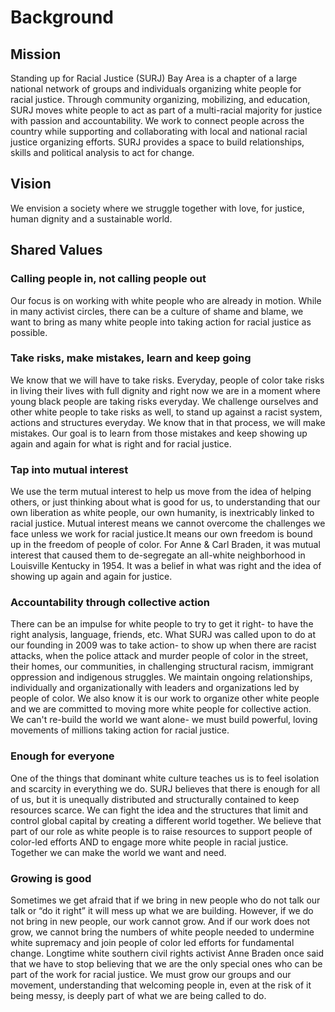 # Background

## Mission
Standing up for Racial Justice (SURJ) Bay Area is a chapter of a large national network of groups and individuals organizing white people for racial justice. Through community organizing, mobilizing, and education, SURJ moves white people to act as part of a multi-racial majority for justice with passion and accountability. We work to connect people across the country while supporting and collaborating with local and national racial justice organizing efforts. SURJ provides a space to build relationships, skills and political analysis to act for change.

## Vision
We envision a society where we struggle together with love, for justice, human dignity and a sustainable world.

## Shared Values

### Calling people in, not calling people out
Our focus is on working with white people who are already in motion. While in many activist circles, there can be a culture of shame and blame, we want to bring as many white people into taking action for racial justice as possible.

### Take risks, make mistakes, learn and keep going
We know that we will have to take risks. Everyday, people of color take risks in living their lives with full dignity and right now we are in a moment where young black people are taking risks everyday. We challenge ourselves and other white people to take risks as well, to stand up against a racist system, actions and structures everyday. We know that in that process, we will make mistakes. Our goal is to learn from those mistakes and keep showing up again and again for what is right and for racial justice.

### Tap into mutual interest
We use the term mutual interest to help us move from the idea of helping others, or just thinking about what is good for us, to understanding that our own liberation as white people, our own humanity, is inextricably linked to racial justice. Mutual interest means we cannot overcome the challenges we face unless we work for racial justice.It means our own freedom is bound up in the freedom of people of color.  For Anne & Carl Braden, it was mutual interest that caused them to de-segregate an all-white neighborhood in Louisville Kentucky in 1954.  It was a belief in what was right and the idea of showing up again and again for justice.

### Accountability through collective action
There can be an impulse for white people to try to get it right- to have the right analysis, language, friends, etc. What SURJ was called upon to do at our founding in 2009 was to take action- to show up when there are racist attacks, when the police attack and murder people of color in the street, their homes, our communities, in challenging structural racism, immigrant oppression and indigenous struggles. We maintain ongoing relationships, individually and organizationally with leaders and organizations led by people of color. We also know it is our work to organize other white people and we are committed to moving more white people for collective action. We can't re-build the world we want alone- we must build powerful, loving movements of millions taking action for racial justice.

### Enough for everyone
One of the things that dominant white culture teaches us is to feel isolation and scarcity in everything we do.  SURJ believes that there is enough for all of us,  but it is unequally distributed and structurally contained to keep resources scarce.  We can fight the idea and the structures that limit and control global capital by creating a different world together.  We believe that part of our role as white people is to raise resources to support people of color-led efforts AND to engage more white people in racial justice.  Together we can make the world we want and need.

### Growing is good
Sometimes we get afraid that if we bring in new people who do not talk our talk or “do it right” it will mess up what we are building.  However, if we do not bring in new people, our work cannot grow.  And if our work does not grow, we cannot bring the numbers of white people needed to undermine white supremacy and join people of color led efforts for fundamental change. Longtime white southern civil rights activist Anne Braden once said that we have to stop believing that we are the only special ones who can be part of the work for racial justice.  We must grow our groups and our movement, understanding that welcoming people in, even at the risk of it being messy, is deeply part of what we are being called to do.
